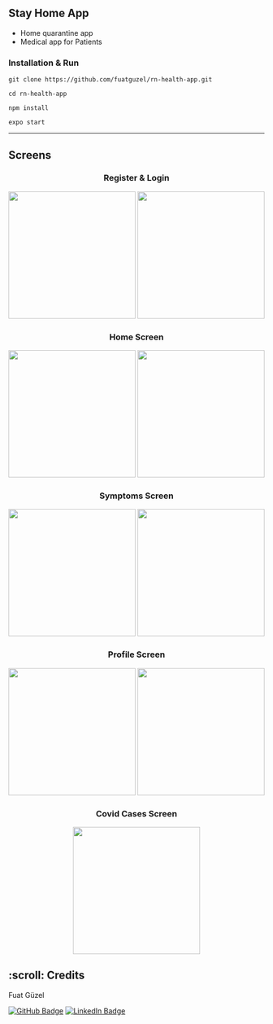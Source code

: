 ## Stay Home App

- Home quarantine app
- Medical app for Patients

### Installation & Run

```console
git clone https://github.com/fuatguzel/rn-health-app.git
```
```console
cd rn-health-app
```
```console
npm install
```
```console
expo start
```


---

## Screens

<div style="text-align:center; min-height:200px;width:100%;">
    <h3>Register & Login</h3>
    <img src="https://user-images.githubusercontent.com/78875750/120903335-4dcd9700-c64e-11eb-9fb4-075fee96bd6a.jpg" width="250">
    <img src="https://user-images.githubusercontent.com/78875750/120903350-62119400-c64e-11eb-8f3e-8c5d0eca5b76.jpg" width="250">
</div>

<div style="text-align:center; min-height:200px;width:100%;">
    <h3>Home Screen</h3>
    <img src="https://user-images.githubusercontent.com/78875750/120903304-21b21600-c64e-11eb-8e67-2f0b7feb4910.jpg" width="250">
    <img src="https://user-images.githubusercontent.com/78875750/120903369-79508180-c64e-11eb-940d-b6ad616f1261.jpg" width="250">
</div>

<div style="text-align:center; min-height:200px;width:100%;">
    <h3>Symptoms Screen</h3>
    <img src="https://user-images.githubusercontent.com/78875750/120903391-8ff6d880-c64e-11eb-9a58-5622eca8e295.jpg" width="250">
    <img src="https://user-images.githubusercontent.com/78875750/120903406-a1d87b80-c64e-11eb-828a-a4af4d70d1fa.jpg" width="250"> 
</div>

<div style="text-align:center; min-height:200px;width:100%;">
    <h3>Profile Screen</h3>
    <img src="https://user-images.githubusercontent.com/78875750/120903435-ba489600-c64e-11eb-886c-d98aa9efd6d4.jpg" width="250">
    <img src="https://user-images.githubusercontent.com/78875750/120903440-c92f4880-c64e-11eb-9bea-96adc72cbcba.jpg" width="250">
</div>

<div style="text-align:center; min-height:200px;width:100%;">
    <h3>Covid Cases Screen</h3>
    <img src="https://user-images.githubusercontent.com/78875750/120903454-dea47280-c64e-11eb-86ca-007da4da7fc2.jpg" width="250">
</div>

<h2 id="credits"> :scroll: Credits</h2>

Fuat Güzel

[![GitHub Badge](https://img.shields.io/badge/GitHub-100000?style=for-the-badge&logo=github&logoColor=white)](https://github.com/fuatguzel)
[![LinkedIn Badge](https://img.shields.io/badge/LinkedIn-0077B5?style=for-the-badge&logo=linkedin&logoColor=white)](https://www.linkedin.com/in/fuat-guzel)
